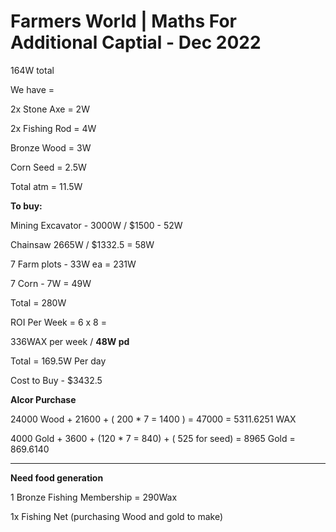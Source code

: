 
# Farmers World | Maths For Additional Captial - Dec 2022

164W total

We have =

2x Stone Axe = 2W

2x Fishing Rod = 4W

Bronze Wood = 3W

Corn Seed = 2.5W

Total atm = 11.5W

**To buy:**

Mining Excavator - 3000W / $1500 - 52W

Chainsaw 2665W / $1332.5 = 58W

7 Farm plots - 33W ea = 231W

7 Corn - 7W = 49W

Total = 280W

ROI Per Week = 6 x 8 =

336WAX per week / **48W pd**

Total = 169.5W Per day

Cost to Buy - $3432.5

**Alcor Purchase**

24000 Wood + 21600 + ( 200 * 7 = 1400 ) = 47000 = 5311.6251 WAX

4000 Gold + 3600 + (120 * 7 = 840) + ( 525 for seed) = 8965 Gold = 869.6140

---

**Need food generation**

1 Bronze Fishing Membership = 290Wax

1x Fishing Net (purchasing Wood and gold to make)